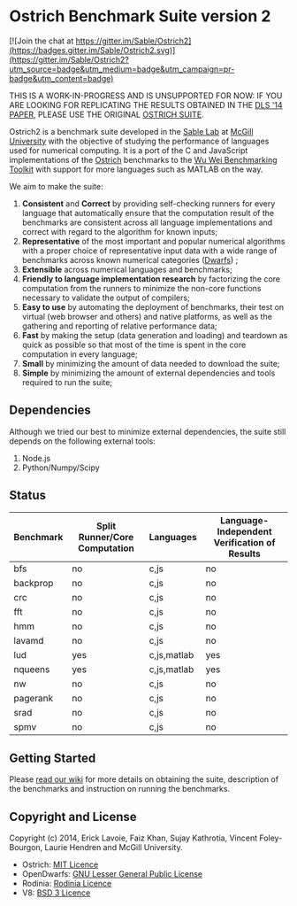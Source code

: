 Ostrich Benchmark Suite version 2
=================================

[![Join the chat at https://gitter.im/Sable/Ostrich2](https://badges.gitter.im/Sable/Ostrich2.svg)](https://gitter.im/Sable/Ostrich2?utm_source=badge&utm_medium=badge&utm_campaign=pr-badge&utm_content=badge)

THIS IS A WORK-IN-PROGRESS AND IS UNSUPPORTED FOR NOW: IF YOU ARE LOOKING FOR REPLICATING THE RESULTS OBTAINED IN THE [DLS '14 PAPER](https://dl.acm.org/citation.cfm?id=2661090), PLEASE USE THE ORIGINAL [OSTRICH SUITE](https://github.com/Sable/Ostrich).

Ostrich2 is a benchmark suite developed in the [Sable Lab](http://www.sable.mcgill.ca/) at [McGill University](//www.mcgill.ca/) with the objective of studying the performance of languages used for numerical computing. It is a port of the C and JavaScript implementations of the [Ostrich](https://github.com/Sable/Ostrich) benchmarks to the [Wu Wei Benchmarking Toolkit](https://github.com/Sable/wu-wei-benchmarking-toolkit) with support for more languages such as MATLAB on the way.

We aim to make the suite:
 1. **Consistent** and **Correct** by providing self-checking runners for every language that automatically ensure that the computation result of the benchmarks are consistent across all language implementations and correct with regard to the algorithm for known inputs;
 2. **Representative** of the most important and popular numerical algorithms with a proper choice of representative input data with a wide range of benchmarks across known numerical categories ([Dwarfs](http://www.eecs.berkeley.edu/Pubs/TechRpts/2006/EECS-2006-183.pdf)) ;
 3. **Extensible** across numerical languages and benchmarks;
 4. **Friendly to language implementation research** by factorizing the core computation from the runners to minimize the non-core functions necessary to validate the output of compilers;
 5. **Easy to use** by automating the deployment of benchmarks, their test on virtual (web browser and others) and native platforms, as well as the gathering and reporting of relative performance data;
 6. **Fast** by making the setup (data generation and loading) and teardown as quick as possible so that most of the time is spent in the core computation in every language;
 7. **Small** by minimizing the amount of data needed to download the suite;
 8. **Simple** by minimizing the amount of external dependencies and tools required to run the suite;
 
Dependencies
------------------------
Although we tried our best to minimize external dependencies, the suite still depends on the following external tools:
 1. Node.js
 2. Python/Numpy/Scipy

Status
------------------------


| Benchmark | Split Runner/Core Computation | Languages   | Language-Independent Verification of Results |
| --------- | ----------------------------- | ----------- | -------------------------------------------- |
| bfs       |  no                           | c,js        | no                                           |
| backprop  |  no                           | c,js        | no                                           |
| crc       |  no                           | c,js        | no                                           |
| fft       |  no                           | c,js        | no                                           |
| hmm       |  no                           | c,js        | no                                           |
| lavamd    |  no                           | c,js        | no                                           |
| lud       |  yes                          | c,js,matlab | yes                                          |
| nqueens   |  yes                          | c,js,matlab | yes                                          |
| nw        |  no                           | c,js        | no                                           |
| pagerank  |  no                           | c,js        | no                                           |
| srad      |  no                           | c,js        | no                                           |
| spmv      |  no                           | c,js        | no                                           |


Getting Started
------------------------
Please [read our wiki](../../wiki) for more details on obtaining the suite, description of the benchmarks and instruction on running the benchmarks.

Copyright and License
-------------------------
Copyright (c) 2014, Erick Lavoie, Faiz Khan, Sujay Kathrotia, Vincent Foley-Bourgon, Laurie Hendren and McGill University.

- Ostrich: [MIT Licence](LICENSE)
- OpenDwarfs: [GNU Lesser General Public License](//github.com/opendwarfs/OpenDwarfs/blob/master/LICENSE)
- Rodinia: [Rodinia Licence](//www.cs.virginia.edu/~sc5nf/license.htm)
- V8: [BSD 3 Licence](//developers.google.com/v8/terms)
